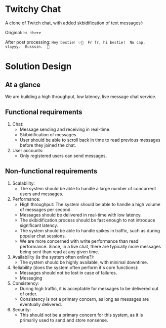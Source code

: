 # Twitchy Chat

A clone of Twitch chat, with added skbidification of text messages!:

Original: `hi there`

After post processing: `Hey bestie! ✨💅  Fr fr, hi bestie!  No cap, slayyy.  Busssin.  🤪`

# Solution Design

## At a glance
We are building a high throughput, low latency, live message chat service.

## Functional requirements
1. Chat:
   * Message sending and receiving in real-time.
   * Skibidification of messages.
   * User should be able to scroll back in time to read previous messages before they joined the chat.
2. User accounts:
   * Only registered users can send messages.

## Non-functional requirements
1. Scalability:
   * The system should be able to handle a large number of concurrent users and messages.
2. Performance:
    * High throughput: The system should be able to handle a high volume of messages per second.
    * Messages should be delivered in real-time with low latency.
    * The skibidification process should be fast enough to not introduce significant latency.
    * The system should be able to handle spikes in traffic, such as during popular chat sessions.
    * We are more concerned with write performance than read performance. Since, in a live chat, there are typically more messages being sent than read at any given time.
3. Availability (is the system often online?):
   * The system should be highly available, with minimal downtime.
4. Reliability (does the system often perform it's core functions):
   * Messages should not be lost in case of failures.
   * Messaging
5. Consistency:
   * During high traffic, it is acceptable for messages to be delivered out of order.
   * Consistency is not a primary concern, as long as messages are eventually delivered.
6. Security:
   * This should not be a primary concern for this system, as it is primarily used to send and store nonsense.
